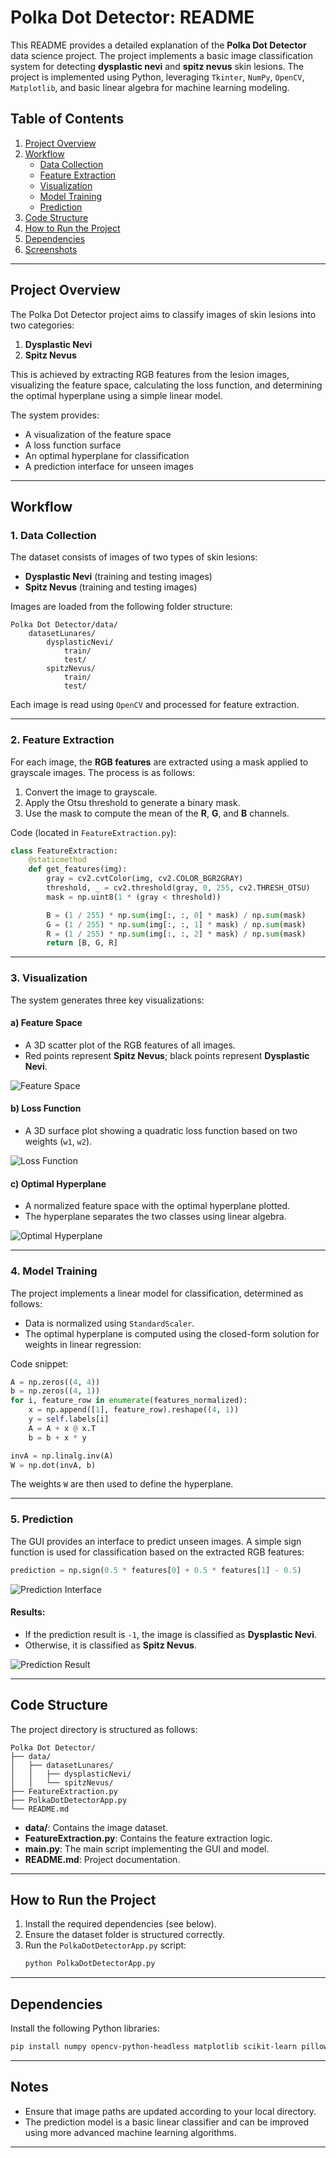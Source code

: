 # Polka Dot Detector: README

This README provides a detailed explanation of the **Polka Dot Detector** data science project. The project implements a basic image classification system for detecting **dysplastic nevi** and **spitz nevus** skin lesions. The project is implemented using Python, leveraging `Tkinter`, `NumPy`, `OpenCV`, `Matplotlib`, and basic linear algebra for machine learning modeling.

## Table of Contents
1. [Project Overview](#project-overview)
2. [Workflow](#workflow)
   - [Data Collection](#data-collection)
   - [Feature Extraction](#feature-extraction)
   - [Visualization](#visualization)
   - [Model Training](#model-training)
   - [Prediction](#prediction)
3. [Code Structure](#code-structure)
4. [How to Run the Project](#how-to-run-the-project)
5. [Dependencies](#dependencies)
6. [Screenshots](#screenshots)

---

## Project Overview

The Polka Dot Detector project aims to classify images of skin lesions into two categories:
1. **Dysplastic Nevi**
2. **Spitz Nevus**

This is achieved by extracting RGB features from the lesion images, visualizing the feature space, calculating the loss function, and determining the optimal hyperplane using a simple linear model.

The system provides:
- A visualization of the feature space
- A loss function surface
- An optimal hyperplane for classification
- A prediction interface for unseen images

---

## Workflow

### 1. Data Collection

The dataset consists of images of two types of skin lesions:
- **Dysplastic Nevi** (training and testing images)
- **Spitz Nevus** (training and testing images)

Images are loaded from the following folder structure:
```
Polka Dot Detector/data/
    datasetLunares/
        dysplasticNevi/
            train/
            test/
        spitzNevus/
            train/
            test/
```

Each image is read using `OpenCV` and processed for feature extraction.

---

### 2. Feature Extraction

For each image, the **RGB features** are extracted using a mask applied to grayscale images. The process is as follows:
1. Convert the image to grayscale.
2. Apply the Otsu threshold to generate a binary mask.
3. Use the mask to compute the mean of the **R**, **G**, and **B** channels.


Code (located in `FeatureExtraction.py`):
```python
class FeatureExtraction:
    @staticmethod
    def get_features(img):
        gray = cv2.cvtColor(img, cv2.COLOR_BGR2GRAY)
        threshold, _ = cv2.threshold(gray, 0, 255, cv2.THRESH_OTSU)
        mask = np.uint8(1 * (gray < threshold))

        B = (1 / 255) * np.sum(img[:, :, 0] * mask) / np.sum(mask)
        G = (1 / 255) * np.sum(img[:, :, 1] * mask) / np.sum(mask)
        R = (1 / 255) * np.sum(img[:, :, 2] * mask) / np.sum(mask)
        return [B, G, R]
```

---

### 3. Visualization

The system generates three key visualizations:

#### a) **Feature Space**
- A 3D scatter plot of the RGB features of all images.
- Red points represent **Spitz Nevus**; black points represent **Dysplastic Nevi**.

![Feature Space](https://github.com/aaronMulveyAI/Polka-Dot-Detector/blob/main/images/features.gif?raw=true)

#### b) **Loss Function**
- A 3D surface plot showing a quadratic loss function based on two weights (`w1`, `w2`).



![Loss Function](https://raw.githubusercontent.com/aaronMulveyAI/Polka-Dot-Detector/main/images/Loss.png)


#### c) **Optimal Hyperplane**
- A normalized feature space with the optimal hyperplane plotted.
- The hyperplane separates the two classes using linear algebra.

![Optimal Hyperplane](https://github.com/aaronMulveyAI/Polka-Dot-Detector/blob/main/images/hyperplane.gif?raw=true)

---

### 4. Model Training

The project implements a linear model for classification, determined as follows:
- Data is normalized using `StandardScaler`.
- The optimal hyperplane is computed using the closed-form solution for weights in linear regression:

Code snippet:
```python
A = np.zeros((4, 4))
b = np.zeros((4, 1))
for i, feature_row in enumerate(features_normalized):
    x = np.append([1], feature_row).reshape((4, 1))
    y = self.labels[i]
    A = A + x @ x.T
    b = b + x * y

invA = np.linalg.inv(A)
W = np.dot(invA, b)
```

The weights `W` are then used to define the hyperplane.

---

### 5. Prediction

The GUI provides an interface to predict unseen images. A simple sign function is used for classification based on the extracted RGB features:
```python
prediction = np.sign(0.5 * features[0] + 0.5 * features[1] - 0.5)
```
![Prediction Interface]("https://raw.githubusercontent.com/aaronMulveyAI/Polka-Dot-Detector/blob/main/images/Prediction.png")

#### Results:
- If the prediction result is `-1`, the image is classified as **Dysplastic Nevi**.
- Otherwise, it is classified as **Spitz Nevus**.

![Prediction Result]("https://raw.githubusercontent.com/aaronMulveyAI/Polka-Dot-Detector/blob/main/images/Class1.png")

---

## Code Structure

The project directory is structured as follows:
```
Polka Dot Detector/
├── data/
│   ├── datasetLunares/
│   │   ├── dysplasticNevi/
│   │   └── spitzNevus/
├── FeatureExtraction.py
├── PolkaDotDetectorApp.py
└── README.md
```
- **data/**: Contains the image dataset.
- **FeatureExtraction.py**: Contains the feature extraction logic.
- **main.py**: The main script implementing the GUI and model.
- **README.md**: Project documentation.

---

## How to Run the Project

1. Install the required dependencies (see below).
2. Ensure the dataset folder is structured correctly.
3. Run the `PolkaDotDetectorApp.py` script:
   ```bash
   python PolkaDotDetectorApp.py
   ```

---

## Dependencies

Install the following Python libraries:
```bash
pip install numpy opencv-python-headless matplotlib scikit-learn pillow
```


---

## Notes
- Ensure that image paths are updated according to your local directory.
- The prediction model is a basic linear classifier and can be improved using more advanced machine learning algorithms.

---

